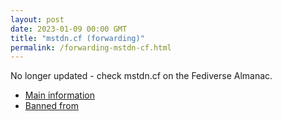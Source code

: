 ```yaml
---
layout: post
date: 2023-01-09 00:00 GMT
title: "mstdn.cf (forwarding)"
permalink: /forwarding-mstdn-cf.html
---
```


No longer updated - check mstdn.cf on the Fediverse Almanac.

* [Main information](https://www.fediversealmanac.com/api/v1/instances/mstdn.cf)
* [Banned from](https://www.fediversealmanac.com/api/v1/instances/mstdn.cf/banned_from)


